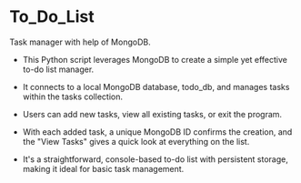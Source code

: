 # To_Do_List
Task manager with help of MongoDB.
- This Python script leverages MongoDB to create a simple yet effective to-do list manager. 

- It connects to a local MongoDB database, todo_db, and manages tasks within the tasks collection.

- Users can add new tasks, view all existing tasks, or exit the program.

- With each added task, a unique MongoDB ID confirms the creation, and the "View Tasks" gives a quick look at everything on the list.
  
- It's a straightforward, console-based to-do list with persistent storage, making it ideal for basic task management.
